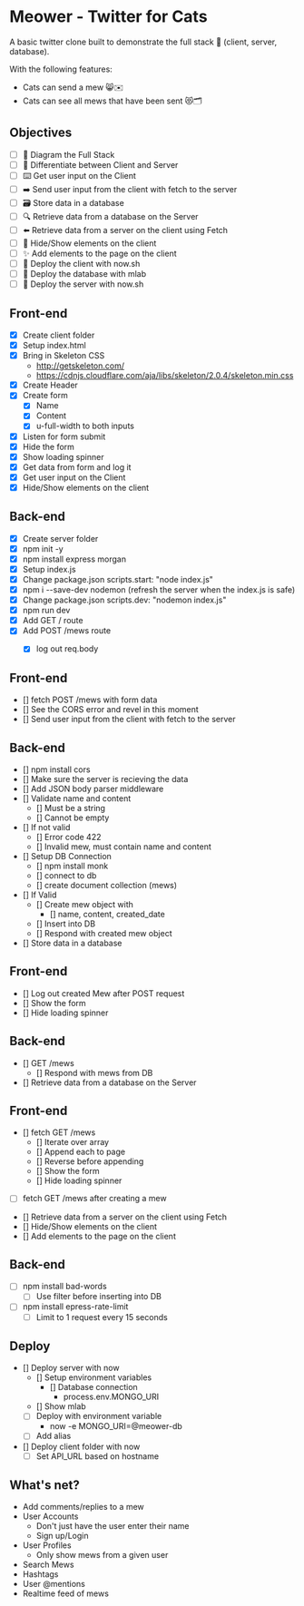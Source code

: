 # Meower - Twitter for Cats

A basic twitter clone built to demonstrate the full stack 🥞 (client, server, database).

With the following features:

* Cats can send a mew 😸✉️
* Cats can see all mews that have been sent 😻🗂

## Objectives

* [ ] 📝 Diagram the Full Stack
* [ ] 🔎 Differentiate between Client and Server
* [ ] ⌨️ Get user input on the Client
* [ ] ➡️ Send user input from the client with fetch to the server
* [ ] 🗃 Store data in a database
* [ ] 🔍 Retrieve data from a database on the Server
* [ ] ⬅️ Retrieve data from a server on the client using Fetch
* [ ] 🙈 Hide/Show elements on the client
* [ ] ✨ Add elements to the page on the client
* [ ] 🚀 Deploy the client with now.sh
* [ ] 🚀 Deploy the database with mlab
* [ ] 🚀 Deploy the server with now.sh

## Front-end

* [x] Create client folder
* [x] Setup index.html
* [x] Bring in Skeleton CSS
  * http://getskeleton.com/
  * https://cdnjs.cloudflare.com/aja/libs/skeleton/2.0.4/skeleton.min.css
* [x] Create Header
* [x] Create form
  * [x] Name
  * [x] Content
  * [x] u-full-width to both inputs
* [x] Listen for form submit
* [x] Hide the form
* [x] Show loading spinner
* [x] Get data from form and log it
* [x] Get user input on the Client
* [x] Hide/Show elements on the client

## Back-end

* [x] Create server folder
* [x] npm init -y
* [x] npm install express morgan
* [x] Setup index.js
* [x] Change package.json  scripts.start: "node index.js"
* [x] npm i --save-dev nodemon      (refresh the server when the index.js is safe)
* [x] Change package.json  scripts.dev: "nodemon index.js"
* [x] npm run dev
* [x] Add GET / route
* [x] Add POST /mews route
  * [x] log out req.body


## Front-end

* [] fetch POST /mews with form data
* [] See the CORS error and revel in this moment
* [] Send user input from the client with fetch to the server

## Back-end

* [] npm install cors
* [] Make sure the server is recieving the data
* [] Add JSON body parser middleware
* [] Validate name and content
  * [] Must be a string
  * [] Cannot be empty
* [] If not valid
  * [] Error code 422
  * [] Invalid mew, must contain name and content
* [] Setup DB Connection
  * [] npm install monk
  * [] connect to db
  * [] create document collection (mews)
* [] If Valid
  * [] Create mew object with
    * [] name, content, created_date
  * [] Insert into DB
  * [] Respond with created mew object
* [] Store data in a database

## Front-end

* [] Log out created Mew after POST request
* [] Show the form
* [] Hide loading spinner

## Back-end

* [] GET /mews
  * [] Respond with mews from DB
* [] Retrieve data from a database on the Server

## Front-end

* [] fetch GET /mews
  * [] Iterate over array
  * [] Append each to page
  * [] Reverse before appending
  * [] Show the form
  * [] Hide loading spinner
* [ ] fetch GET /mews after creating a mew
* [] Retrieve data from a server on the client using Fetch
* [] Hide/Show elements on the client
* [] Add elements to the page on the client

## Back-end

* [ ] npm install bad-words
  * [ ] Use filter before inserting into DB
* [ ] npm install epress-rate-limit
  * [ ] Limit to 1 request every 15 seconds

## Deploy

* [] Deploy server with now
  * [] Setup environment variables
    * [] Database connection
      * process.env.MONGO_URI
  * [] Show mlab
  * [ ] Deploy with environment variable
    * now -e MONGO_URI=@meower-db
  * [ ] Add alias
* [] Deploy client folder with now
  * [ ] Set API_URL based on hostname

## What's net?

* Add comments/replies to a mew
* User Accounts
  * Don't just have the user enter their name
  * Sign up/Login
* User Profiles
  - Only show mews from a given user
* Search Mews
* Hashtags
* User @mentions
* Realtime feed of mews